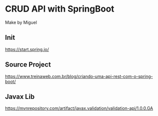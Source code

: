 # CRUD API with SpringBoot
Make by Miguel

## Init
https://start.spring.io/

## Source Project
https://www.treinaweb.com.br/blog/criando-uma-api-rest-com-o-spring-boot/

## Javax Lib
https://mvnrepository.com/artifact/javax.validation/validation-api/1.0.0.GA